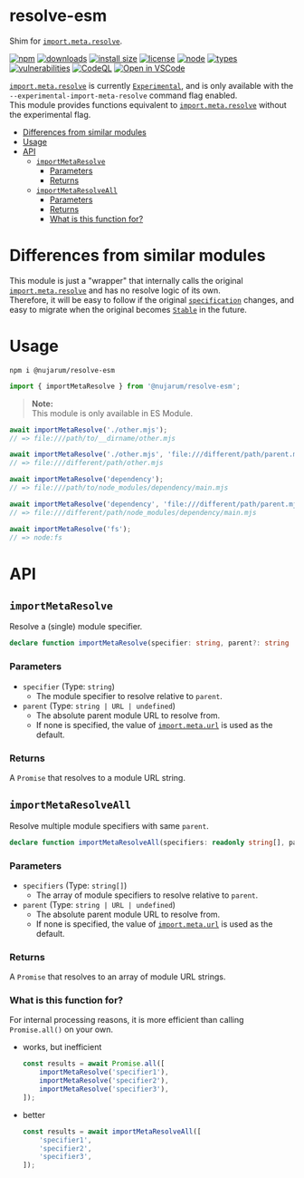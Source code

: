 <h1>resolve-esm</h1>

[`Experimental`]:       https://nodejs.org/dist/latest-v16.x/docs/api/documentation.html#documentation_stability_index
[`Stable`]:             https://nodejs.org/dist/latest-v16.x/docs/api/documentation.html#documentation_stability_index
[`import.meta.resolve`]:https://nodejs.org/dist/latest-v16.x/docs/api/esm.html#esm_import_meta_resolve_specifier_parent
[`import.meta.url`]:    https://nodejs.org/dist/latest-v16.x/docs/api/esm.html#esm_import_meta_url
[`specification`]:      https://nodejs.org/dist/latest-v16.x/docs/api/esm.html#esm_resolver_algorithm_specification

Shim for [`import.meta.resolve`].

[![npm](https://badgen.net/npm/v/@nujarum/resolve-esm)](https://www.npmjs.com/package/@nujarum/resolve-esm)
[![downloads](https://badgen.net/npm/dt/@nujarum/resolve-esm)](https://www.npmjs.com/package/@nujarum/resolve-esm)
[![install size](https://packagephobia.com/badge?p=@nujarum/resolve-esm)](https://packagephobia.com/result?p=@nujarum/resolve-esm)
[![license](https://badgen.net/npm/license/@nujarum/resolve-esm)](https://github.com/nujarum/resolve-esm/blob/main/LICENSE)
[![node](https://badgen.net/npm/node/@nujarum/resolve-esm)](https://nodejs.org/)
[![types](https://badgen.net/npm/types/@nujarum/resolve-esm)](https://github.com/nujarum/resolve-esm/blob/main/types/index.d.ts)
[![vulnerabilities](https://snyk.io/test/github/nujarum/resolve-esm/badge.svg?targetFile=package.json)](https://github.com/nujarum/resolve-esm/network/dependencies)
[![CodeQL](https://github.com/nujarum/resolve-esm/actions/workflows/codeql-analysis.yml/badge.svg)](https://github.com/nujarum/resolve-esm/actions/workflows/codeql-analysis.yml)
[![Open in VSCode](https://open.vscode.dev/badges/open-in-vscode.svg)](https://open.vscode.dev/nujarum/resolve-esm)

[`import.meta.resolve`] is currently [`Experimental`], and is only available with the `--experimental-import-meta-resolve` command flag enabled.<br/>
This module provides functions equivalent to [`import.meta.resolve`] without the experimental flag.

- [Differences from similar modules](#differences-from-similar-modules)
- [Usage](#usage)
- [API](#api)
  - [`importMetaResolve`](#importmetaresolve)
    - [Parameters](#parameters)
    - [Returns](#returns)
  - [`importMetaResolveAll`](#importmetaresolveall)
    - [Parameters](#parameters-1)
    - [Returns](#returns-1)
    - [What is this function for?](#what-is-this-function-for)

# Differences from similar modules

This module is just a "wrapper" that internally calls the original [`import.meta.resolve`] and has no resolve logic of its own.<br/>
Therefore, it will be easy to follow if the original [`specification`] changes, and easy to migrate when the original becomes [`Stable`] in the future.

# Usage

```shell-session
npm i @nujarum/resolve-esm
```

```js
import { importMetaResolve } from '@nujarum/resolve-esm';
```

> **Note:**<br/>
> This module is only available in ES Module.

```js
await importMetaResolve('./other.mjs');
// => file:///path/to/__dirname/other.mjs

await importMetaResolve('./other.mjs', 'file:///different/path/parent.mjs');
// => file:///different/path/other.mjs

await importMetaResolve('dependency');
// => file:///path/to/node_modules/dependency/main.mjs

await importMetaResolve('dependency', 'file:///different/path/parent.mjs');
// => file:///different/path/node_modules/dependency/main.mjs

await importMetaResolve('fs');
// => node:fs
```

# API

## `importMetaResolve`

Resolve a (single) module specifier.

```ts
declare function importMetaResolve(specifier: string, parent?: string | URL): Promise<string>;
```

### Parameters
* `specifier` (Type: `string`)
  * The module specifier to resolve relative to `parent`.
* `parent` (Type: `string | URL | undefined`)
  * The absolute parent module URL to resolve from.
  * If none is specified, the value of [`import.meta.url`] is used as the default.

### Returns
A `Promise` that resolves to a module URL string.

## `importMetaResolveAll`

Resolve multiple module specifiers with same `parent`.

```ts
declare function importMetaResolveAll(specifiers: readonly string[], parent?: string | URL): Promise<string[]>;
```

### Parameters
* `specifiers` (Type: `string[]`)
  * The array of module specifiers to resolve relative to `parent`.
* `parent` (Type: `string | URL | undefined`)
  * The absolute parent module URL to resolve from.
  * If none is specified, the value of [`import.meta.url`] is used as the default.

### Returns
A `Promise` that resolves to an array of module URL strings.

### What is this function for?
For internal processing reasons, it is more efficient than calling `Promise.all()` on your own.
* works, but inefficient
  ```js
  const results = await Promise.all([
      importMetaResolve('specifier1'),
      importMetaResolve('specifier2'),
      importMetaResolve('specifier3'),
  ]);
  ```
* better
  ```js
  const results = await importMetaResolveAll([
      'specifier1',
      'specifier2',
      'specifier3',
  ]);
  ```
